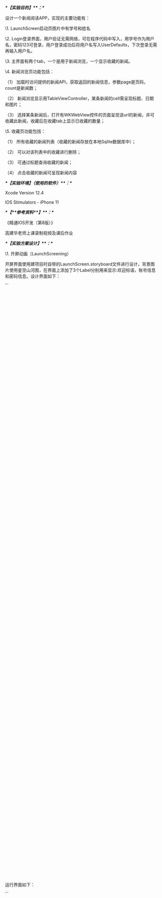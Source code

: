 ***\*【实验目的】\*******\*：\**** 

 设计一个新闻阅读APP，实现的主要功能有：

 

\1. LaunchScreen启动页图片中有学号和姓名

\2. Login登录界面，用户验证无需网络，可在程序代码中写入，用学号作为用户名，密码123可登录，用户登录成功后将用户名写入UserDefaults，下次登录无需再输入用户名。

\3. 主界面有两个tab，一个是用于新闻浏览，一个显示收藏的新闻。

\4. 新闻浏览页功能包括：

（1） 加载时访问提供的新闻API，获取返回的新闻信息，参数page是页码，count是新闻数；

（2） 新闻浏览显示用TableViewController，某条新闻的cell需呈现标题、日期和图片；

（3） 选择某条新闻后，打开有WKWebView控件的页面呈现该url的新闻，并可收藏此新闻，收藏后在收藏tab上显示已收藏的数量；

\5. 收藏页功能包括： 

（1） 所有收藏的新闻列表（收藏的新闻存放在本地Sqlite数据库中）；

（2） 可以对该列表中的收藏进行删除；

（3） 可通过标题查询收藏的新闻；

（4） 点击收藏的新闻可呈现新闻内容

***\*【实验环境】（使用的软件）\*******\*：\****

 Xcode Version 12.4

 IOS Stimulators - iPhone 11

***\*【\*******\*参考资料\*******\*】\*******\*：\****

《精通IOS开发（第8版）》 

高建华老师上课录制视频及课后作业



***\*【实验方案设计】\*******\*：\**** 

\1. 开屏动画（LaunchScreening）

开屏界面使用建项目时自带的LaunchScreen.storyboard文件进行设计，背景图片使用星空山河图，在界面上添加了3个Label分别用来显示:欢迎标语，账号信息和密码信息。设计界面如下：

<img src="https://i.loli.net/2021/06/29/6RjO4zc8q2htJyA.jpg" alt="img" style="zoom:25%;" width = "50%"/>

 

运行界面如下：

<img src="https://i.loli.net/2021/06/29/MaCyoW4GTkI8DUm.jpg" alt="img" style="zoom:25%;" width = 30% />

 

2，登录界面

 登录界面的设计使用系统创建的Main.storyboard进行全部视图的设计，将与ViewController类绑定的界面作为登录界面，勾选is Initial View Controller，表明系统第一次进入显示登录界面。

登录界面如图：

 

<img src="https://i.loli.net/2021/06/29/MVr48mKIZjTH3BX.jpg" alt="img" style="zoom: 25%;" width = 30%/>

 

Main.storyboard设计方案：

 

![img](https://i.loli.net/2021/06/29/wifGolRzFJKhW5x.jpg)

 

登录信息验证模块：

将登录按钮按住control键拖拽到对应的viewcontroller类中，绑定点击事件，代码如下

 @IBAction func loginPressed(_ sender: Any) {

​    let usercode = loginTextField.text!
​    let psw = passwordTextField.text!
​    loginTextField.resignFirstResponder()
​    passwordTextField.resignFirstResponder()
​    
​    if((usercode == "2019302110426" || loginTextField.text == "2019302110426") && psw == "123"){
​      let mainBoard:UIStoryboard! = UIStoryboard(name: "Main", bundle: nil)
​      let VCMain = mainBoard!.instantiateViewController(withIdentifier: "vcMain")
​      UIApplication.shared.windows[0].rootViewController = VCMain
​      UserDefaults.standard.set("2019302110426", forKey: "usercode")
​      
​    }else{
​      let p = UIAlertController(title: "登录失败", message: "用户名或密码错误", preferredStyle:.alert)
​      p.addAction(UIAlertAction(title: "确定", style: .default, handler: {
​        (act:UIAlertAction) in self.passwordTextField.text = ""
​      }))
​      present(p, animated: false, completion: nil)
​    }
  }

登录成功时，执行： let mainBoard:UIStoryboard! = UIStoryboard(name: "Main", bundle: nil)
      let VCMain = mainBoard!.instantiateViewController(withIdentifier: "vcMain")
      UIApplication.shared.windows[0].rootViewController = VCMain

 

来跳转到TableBarViewController

 

同时使用：UserDefaults.standard.set("2019302110426", forKey: "usercode")

来将学号信息设为默认配置。

 

若登录失败，则弹出UIAlertController来提示用户用户名或密码错误，效果如下： 

<img src="https://i.loli.net/2021/06/29/q6j1EgxJz54C3QR.jpg" alt="img" style="zoom:25%;" width = 30%/>

 

密码校验成功后，进入主界面。

 

3 主界面

 

主界面整体由一个TabBarViewController进行组织，包含3个页面：新闻，收藏和开发者。

分别用来展示新闻列表，收藏新闻列表和开发者信息，整体界面设计图如下：

 

<img src="https://i.loli.net/2021/06/29/f9eKv5Uh4zBVS1I.jpg" alt="img" style="zoom:25%;" width = 60%/>

 

3.1 新闻界面

<img src="https://i.loli.net/2021/06/29/arx2n45LXteBfFh.jpg" alt="img" style="zoom:25%;" width = 30%/>

 

该界面实现细节如下：

 override func tableView(_ tableView: UITableView, numberOfRowsInSection section: Int) -> Int {
      // debug
    print(NewsManager.shared.news.count)
    return NewsManager.shared.news.count
    }

返回行数为NewsManager的实例通过API获取到的news的数量。

 

News类定义如下：

class News:NSObject, Codable
{
  var title:String = ""
  var path:String = ""
  var passtime:String = ""
  var image:String = ""
  
  private enum CodingKeys: String, CodingKey{
    case title
    case path
    case passtime
    case image
  }
  
  init(title:String)
  {
    self.title = title
  }
  
  override var description: String {
    return "title:\(title)"
  }

 

 

 

Cell的显示内容如下：

 

override func tableView(_ tableView: UITableView, cellForRowAt indexPath: IndexPath) -> UITableViewCell {
      let cell = tableView.dequeueReusableCell(withIdentifier: "cell2", for: indexPath)
      
      //todo init cell
      cell.textLabel?.text = NewsManager.shared.news[indexPath.row].title
      cell.detailTextLabel?.text = NewsManager.shared.news[indexPath.row].passtime
//      cell.imageView?.image = UIImage(named: NewsManager.shared.news[indexPath.row].image)
      
      let iurl = URL(string: NewsManager.shared.news[indexPath.row].image)
      let data = try! Data(contentsOf: iurl!)
      cell.imageView?.image = UIImage(data: data)
      
      //当下拉到底部，执行loadMore()
      if (indexPath.row == NewsManager.shared.news.count-1) {
        loadMore()
      }
      return cell
     }

 

在storyboard中将cell的style改为Subtitle，设置标题为news数组对应行数的标题

设置下面的详细内容为news的passtime

图片加载中，news[i].image实际是一个String类型的值，本身是一个url，所以使用：let iurl = URL(string: NewsManager.shared.news[indexPath.row].image)
      let data = try! Data(contentsOf: iurl!)
      cell.imageView?.image = UIImage(data: data)

 

来进行加载。

 

在storyboard界面将cell与下一个界面相连，实现点击cell跳转的功能。

重写prepare方法实现数据的传递:

override func prepare(for segue: UIStoryboardSegue, sender: Any?) {
      
      if let dest = segue.destination as? DetailViewController
      {
        dest.news = NewsManager.shared.news[tableView.indexPathForSelectedRow!.row]
      }
    }

 

当点击新闻cell后，会将所选中的行数对应的news[]数组里面的News对象传递给DetailViewController类

在DetailViewController中，使用WKWebView控件来加载网页新闻

DetailViewController.swift代码如下：

import UIKit
import WebKit

class DetailViewController: UIViewController {
  var news:News?

  override func viewDidLoad() {
    super.viewDidLoad()
    guard let path = news?.path else {return}
    
    guard let url = URL(string: path) else { return }
    let urlRequest = URLRequest(url: url) 
    self.DetailNews.load(urlRequest)

​    // Do any additional setup after loading the view.
  }
  
  @IBOutlet weak var DetailNews: WKWebView!
  
 
  
  @IBAction func saveButtonTapped(_ sender: Any) {
​    
​    //?? "" 代表默认值为空，是跟着提示走的
​    NewsDAL.saveNews(title: news!.title, url: news?.path ?? "",passtime:news?.passtime ?? "", image:news?.image ?? "")
​    //debug
​    let sqlite = SQLiteManager.sharedInstance
​    if !sqlite.openDB() {return}
​    let sql = "SELECT * FROM newstable;"
​    let queryresult = sqlite.execQuerySQL(sql: sql)
​    print(queryresult ?? "")
​    let p = UIAlertController(title: "成功", message: "收藏成功", preferredStyle:.alert)
​    p.addAction(UIAlertAction(title: "确定", style: .default, handler: nil))
​    present(p, animated: false, completion: nil)
  }

 

各部分功能如下：


 @IBOutlet weak var DetailNews: WKWebView! 用来注册控件

 

guard let path = news?.path else {return}
    guard let url = URL(string: path) else { return }
    let urlRequest = URLRequest(url: url) 
    self.DetailNews.load(urlRequest)

使用上个界面传递过来的News实例的path进行新闻加载。

 

在界面中，我设置了一个收藏按钮，用于进行新闻收藏，当点击按钮，会调用NewsDAL的saveNews方法，将该新闻的title，passtime，path，和image插入数据库。

并会弹出提示框用于显示是否收藏成功。显示该界面显示效果如下：

 

<img src="https://i.loli.net/2021/06/29/xHdeEh4y1nQXjiY.jpg" alt="img" style="zoom:25%;" width = 30%/>

 

点击收藏新闻后，收藏成功提示：

 

<img src="https://i.loli.net/2021/06/29/OVT4WoAcp17exhX.jpg" alt="img" style="zoom:25%;" width = 30%/>

 

3.2 收藏界面:

 

在新闻浏览界面收藏的新闻会显示到收藏界面，因为收藏界面与数据库息息相关，所以完成收藏界面之前，需要先完成数据库部分。

 

数据库设计

 

数据库部分主要包含两个文件：SQLiteManager.swift和NewsDAL.swift

SQLiteManager.swift内容如下：

基本都是参考老师上课代码实现，用于执行sql语句。

 

import Foundation

class SQLiteManager:NSObject
{
  private var a:Int = 0
  private var dbPath:String!
  private var database:OpaquePointer? = nil
  
  static var sharedInstance:SQLiteManager
  {
    return SQLiteManager()
  }
  
  override init() {
    super.init()
    let dirPath = FileManager.default.urls(for: .documentDirectory, in: .userDomainMask).first!
    dbPath = dirPath.appendingPathComponent("app.sqlite").path
    
  }
  
  //open database
  
  func openDB() -> Bool {
    let result = sqlite3_open(dbPath, &database)
    if result != SQLITE_OK
    {
      print("fail to open database")
      return false
    }
    return true
  }
  
  //close database
  func closeDB(){
    sqlite3_close(database)
  }
  
  //execute the statement:select
  func execQuerySQL(sql:String)->[[String:AnyObject]]?{
    let cSql = sql.cString(using: String.Encoding.utf8)!
    var statement:OpaquePointer? = nil
    if sqlite3_prepare_v2(database, cSql, -1, &statement, nil) != SQLITE_OK{
      sqlite3_finalize(statement)
      print("执行\(sql)错误\n")
      let errmsg = sqlite3_errmsg(database)
      if errmsg != nil{
        print(errmsg!)
      }
      
      return nil
    }
    
    var rows = [[String:AnyObject]]()
    
    while sqlite3_step(statement) == SQLITE_ROW{
      rows.append(record(stmt:statement!))
    }
    
    sqlite3_finalize(statement)
    
    return rows
  }
  
  private func record(stmt:OpaquePointer)->[String:AnyObject]{
    var row = [String:AnyObject]()
    
    for col in 0 ..< sqlite3_column_count(stmt){
      let cName = sqlite3_column_name(stmt, col)
      let name = String(cString:cName!,encoding: String.Encoding.utf8)
      
      var value:AnyObject?
      
      switch (sqlite3_column_type(stmt, col)) {
      case SQLITE_FLOAT:
        value = sqlite3_column_double(stmt, col) as AnyObject
      case SQLITE_INTEGER:
        value = Int(sqlite3_column_int(stmt, col)) as AnyObject
      case SQLITE_TEXT:
        let cText = sqlite3_column_text(stmt, col)
        value = String.init(cString: cText!) as AnyObject
      case SQLITE_NULL:
        value = NSNull()
      default:
        a+=1
      }
      row[name!] = value ?? NSNull()
    }
    return row
  }
  
  //execute the statement:create,insert,update,delete
  func exeNoneQuery(sql:String) -> Bool{
    
    var errMsg:UnsafeMutablePointer<Int8>? = nil
    let cSql = sql.cString(using: String.Encoding.utf8)
    
    if sqlite3_exec(database, cSql, nil, nil, &errMsg) == SQLITE_OK{
      return true
    }
    let msg = String.init(cString: errMsg!)
    print(msg)
    return false
  }
}

 

我又新建了NewsDAL类，用于建表，和封装收藏和取消收藏的功能

代码如下：


import Foundation
class NewsDAL{
  static func initDB(){
    let sqlite = SQLiteManager.sharedInstance
    if !sqlite.openDB() {return}
    
    //这里存image用的是TEXT类型，因为News类中的image是string类型，实际上是一个url
    //在tableview加载图片时，使用的是如下方法：
    //let iurl = URL(string: NewsManager.shared.news[indexPath.row].image)
    //let data = try! Data(contentsOf: iurl!)
    //cell.imageView?.image = UIImage(data: data)
    
    let createNews = "CREATE TABLE IF NOT EXISTS newstable('title' TEXT NOT NULL PRIMARY KEY,'url' TEXT,'passtime' TEXT,'image' TEXT);"
    let result = sqlite.exeNoneQuery(sql: createNews)
    print("初始化结果：\(result)")
    return
  }
  static func saveNews(title:String,url:String,passtime:String,image:String){
    let sqlite = SQLiteManager.sharedInstance
    if !sqlite.openDB(){return}
    let sql = "INSERT OR REPLACE INTO newstable(title,url,passtime,image) VALUES('\(title)','\(url)','\(passtime)','\(image)'); "
    let result = sqlite.execQuerySQL(sql: sql)
    print("添加结果：\(String(describing: result))")
    sqlite.closeDB()
    return
  }
  static func deleteNews(title:String){
    let sqlite = SQLiteManager.sharedInstance
    if !sqlite.openDB() {return}
    let sql = "DELETE FROM newstable WHERE title = '\(title)';"
    let result = sqlite.exeNoneQuery(sql: sql)
    print("删除结果：\(result)")
    sqlite.closeDB()
    return
  }
}

 

主要包含3个静态方法：initDB()：用于初始化数据库，建表。其中，我设置了4个表项：分别是title，url，passtime，image。

saveNews(title:String,url:String,passtime:String,image:String)：用于将收藏新闻插入数据库

点击收藏按钮后调用该方法。

deleteNews(title:String)：用于取消收藏时，将新闻从数据库中删除。

 

收藏界面如图：

 

<img src="https://i.loli.net/2021/06/29/nLPi8IpNq3eCZMK.jpg" alt="img" style="zoom:25%;" width = 30%/>

这里收藏界面存在bug，是图片无法显示。Debug发现是查询数据库的image结果为空，但将queryresult输出发现image字段不为空，可能是在解包或赋值image变为空了，但碍于时间原因，且该效果不影响实际使用，所以没有进一步解决。

 

该界面实现细节如下：

override func viewDidLoad() {
    super.viewDidLoad()
    let sqlite = SQLiteManager.sharedInstance
    if !sqlite.openDB() {return}
    queryResult = sqlite.execQuerySQL(sql: "SELECT * FROM newstable;")
    sqlite.closeDB()
    initSearch()
  
    setRefreshView()
    loadMore()
  }

初始化界面时，将queryresult赋值为查询结果。

 

 override func tableView(_ tableView: UITableView, numberOfRowsInSection section: Int) -> Int {
    // #warning Incomplete implementation, return the number of rows
    let sqlite = SQLiteManager.sharedInstance
    if !sqlite.openDB() {return 0}
    queryResult = sqlite.execQuerySQL(sql: "SELECT * FROM newstable;")
    sqlite.closeDB()
    return queryResult!.count
  }

 

返回cell的数量为查询结果的数量。

 

 override func tableView(_ tableView: UITableView, numberOfRowsInSection section: Int) -> Int {
    // #warning Incomplete implementation, return the number of rows
    let sqlite = SQLiteManager.sharedInstance
    if !sqlite.openDB() {return 0}
    queryResult = sqlite.execQuerySQL(sql: "SELECT * FROM newstable;")
    sqlite.closeDB()
    return queryResult!.count
  }

 

cell的内容加载如下：

 

override func tableView(_ tableView: UITableView, cellForRowAt indexPath: IndexPath) -> UITableViewCell {
    let cell = tableView.dequeueReusableCell(withIdentifier: "news", for: indexPath)
    
    cell.textLabel?.text = queryResult?[indexPath.row]["title"]! as? String
    resultViewController.allNewsTitle.append(cell.textLabel?.text ?? " ")
    cell.detailTextLabel?.text = queryResult?[indexPath.row]["passtime"]! as? String
    let iurl = URL(string: (queryResult?[indexPath.row]["url"]! as? String)!)
    let data = try! Data(contentsOf: iurl!)
    cell.imageView?.image = UIImage(data: data)
    return cell
  }

 

 

重写prepare方法，实现数据传递：

 override func prepare(for segue: UIStoryboardSegue, sender: Any?) {
    
    if let dest = segue.destination as? CollectDetailViewController
    {
      let sqlite = SQLiteManager.sharedInstance
      if !sqlite.openDB() {return}
      queryResult = sqlite.execQuerySQL(sql: "SELECT * FROM newstable;")
      sqlite.closeDB()
      print(queryResult ?? " ")
      
      if let indexPath = tableView.indexPathForSelectedRow{
        dest.newstitle = (queryResult?[indexPath.row]["title"]! as? String)!
        //print(queryResult?[indexPath.row]["title"]! as? String)
        print((queryResult?[indexPath.row]["title"]! as? String)!)
        //print(dest.title)
        dest.newspath = (queryResult?[indexPath.row]["url"]! as? String)!
      dest.newspasstime = (queryResult?[indexPath.row]["passtime"]! as? String)!
      dest.newsimage = (queryResult?[indexPath.row]["image"]! as? String)!
      }
    }
  }

 

根据标题搜索功能：

<img src="https://i.loli.net/2021/06/29/fbFJN3qcES69V5x.jpg" alt="img" style="zoom:25%;" width = 30%/>

实现代码如下：

 

import UIKit

class SearchResultTableViewController: UITableViewController,UISearchResultsUpdating {
  
  
  
  var allNewsTitle:[String] = []
  var filterNewsTitle:[String] = []
  

  override func viewDidLoad() {
    super.viewDidLoad()
    
    tableView.register(UITableViewCell.self, forCellReuseIdentifier: "news")
    
    let sqlite = SQLiteManager.sharedInstance
    if !sqlite.openDB() {return}
    let sql = "SELECT * FROM newstable;"
    let queryresult = sqlite.execQuerySQL(sql: sql)
    print(queryresult ?? "")

​     }

  // MARK: - Table view data source


  override func tableView(_ tableView: UITableView, numberOfRowsInSection section: Int) -> Int {
    // #warning Incomplete implementation, return the number of rows
    return filterNewsTitle.count
  }

  
  override func tableView(_ tableView: UITableView, cellForRowAt indexPath: IndexPath) -> UITableViewCell {
    let cell = tableView.dequeueReusableCell(withIdentifier: "news", for: indexPath)

​    cell.textLabel?.text = filterNewsTitle[indexPath.row]
​    // Configure the cell...

​    return cell
  }

 

在CollectViewController中写了如下方法：

func initSearch() {
    
    searchcontroller = UISearchController(searchResultsController: resultViewController)
    let searchBar = searchcontroller.searchBar
    searchBar.placeholder = "输入新闻标题"
    searchBar.sizeToFit()
    searchBar.scopeButtonTitles = ["标题"]
    tableView.tableHeaderView = searchBar
    searchcontroller.searchResultsUpdater = resultViewController
    self.definesPresentationContext = true
  }

在初始化界面调用，用于将搜索框显示在页面上。

 

点击收藏界面的新闻cell，同样可以进入对应的新闻界面：

<img src="https://i.loli.net/2021/06/29/mM3n6KchSdaW4Pl.jpg" alt="img" style="zoom:25%;" width = 30%/>

该界面，我设置了取消收藏按钮，当点击取消按钮，会调用NewsDAL.deleteNews(title:String)方法，将该新闻从数据库中删除。并会弹出提示框，提示用户删除成功。显示效果如下：

<img src="https://i.loli.net/2021/06/29/rTX2Pbcu5Z8LpDB.jpg" alt="img" style="zoom:25%;" width = 30%/>

 

返回收藏界面刷新后，该条新闻被删除：

<img src="https://i.loli.net/2021/06/29/dOJTi5RIYgsGmp8.jpg" alt="img" style="zoom:25% ;" width = "30%" />

 

3.3 开发者界面

开发者界面主要是自己diy出来的，完整软件做下来感觉非常有成就感，所以设计了一个开发者界面，感觉很cool。

<img src="https://i.loli.net/2021/06/29/fvdlqQjVLsExOG2.jpg" alt="img" style="zoom:25%;" width = 30%/>
